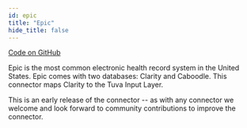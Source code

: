 ```yaml
---
id: epic
title: "Epic"
hide_title: false
---
```


[Code on GitHub](https://github.com/tuva-health/epic_connector)

Epic is the most common electronic health record system in the United States.  Epic comes with two databases: Clarity and Caboodle.  This connector maps Clarity to the Tuva Input Layer.

This is an early release of the connector -- as with any connector we welcome and look forward to community contributions to improve the connector.